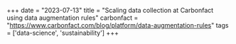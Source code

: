 +++
date = "2023-07-13"
title = "Scaling data collection at Carbonfact using data augmentation rules"
carbonfact = "https://www.carbonfact.com/blog/platform/data-augmentation-rules"
tags = ['data-science', 'sustainability']
+++
